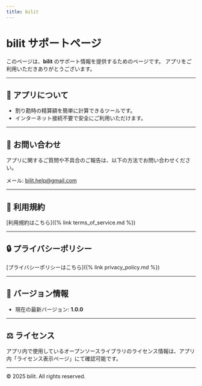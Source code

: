 ```yaml
---
title: bilit
---
```


# bilit サポートページ

このページは、**bilit** のサポート情報を提供するためのページです。
アプリをご利用いただきありがとうございます。

---

## 📌 アプリについて
- 割り勘時の精算額を簡単に計算できるツールです。
- インターネット接続不要で安全にご利用いただけます。

---

## 📧 お問い合わせ
アプリに関するご質問や不具合のご報告は、以下の方法でお問い合わせください。

メール: [bilit.help@gmail.com](mailto:bilit.help@gmail.com)

---

## 📄 利用規約
[利用規約はこちら]({% link terms_of_service.md %})

---

## 🔒 プライバシーポリシー
[プライバシーポリシーはこちら]({% link privacy_policy.md %})

---

## 📱 バージョン情報
- 現在の最新バージョン: **1.0.0**

---

## ⚖️ ライセンス　
アプリ内で使用しているオープンソースライブラリのライセンス情報は、アプリ内「ライセンス表示ページ」にて確認可能です。

---

© 2025 bilit. All rights reserved.
